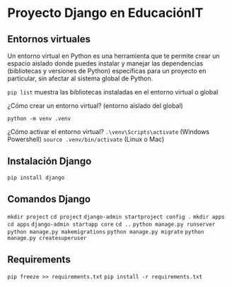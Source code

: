 # Proyecto Django en EducaciónIT

## Entornos virtuales

Un entorno virtual en Python es una herramienta 
que te permite crear un espacio aislado donde puedes instalar 
y manejar las dependencias (bibliotecas y versiones de Python) 
específicas para un proyecto en particular, sin afectar al sistema global de Python.

`pip list` muestra las bibliotecas instaladas en el entorno virtual o global

¿Cómo crear un entorno virtual? (entorno aislado del global)

`python -m venv .venv`

¿Cómo activar el entorno virtual?
`.\venv\Scripts\activate`  (Windows Powershell)
`source .venv/bin/activate` (Linux o Mac)

## Instalación Django

`pip install django`

## Comandos Django

`mkdir project`
`cd project`
`django-admin startproject config .`
`mkdir apps`
`cd apps`
`django-admin startapp core`
`cd ..`
`python manage.py runserver`
`python manage.py makemigrations`
`python manage.py migrate`
`python manage.py createsuperuser`

## Requirements

`pip freeze >> requirements.txt`
`pip install -r requirements.txt`